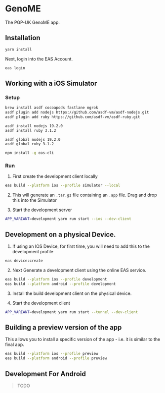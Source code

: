 # GenoME

The PGP-UK GenoME app.

## Installation

```bash
yarn install
```

Next, login into the EAS Account.

```bash
eas login
```

## Working with a iOS Simulator

### Setup

```bash
brew install asdf cocoapods fastlane ngrok
asdf plugin add nodejs https://github.com/asdf-vm/asdf-nodejs.git
asdf plugin add ruby https://github.com/asdf-vm/asdf-ruby.git

asdf install nodejs 19.2.0
asdf install ruby 3.1.2

asdf global nodejs 19.2.0
asdf global ruby 3.1.2

npm install -g eas-cli
```

### Run

1. First create the development client locally

```bash
eas build --platform ios --profile simulator --local
```

2. This will generate an `.tar.gz` file containing an `.app` file. Drag and drop this into the Simulator

3. Start the development server

```bash
APP_VARIANT=development yarn run start --ios --dev-client
```

## Development on a physical Device.

1. If using an IOS Device, for first time, you will need to add this to the development profile

```bash
eas device:create
```

2. Next Generate a development client using the online EAS service.

```bash
eas build --platform ios --profile development
eas build --platform android --profile development
```

3. Install the build development client on the physical device.

4. Start the development client

```bash
APP_VARIANT=development yarn run start --tunnel --dev-client
```

## Building a preview version of the app

This allows you to install a specific version of the app - i.e. it is similar to the final app.

```bash
eas build --platform ios --profile preview
eas build --platform android --profile preview
```

## Development For Android

> TODO
